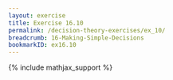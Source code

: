 ```yaml
---
layout: exercise
title: Exercise 16.10
permalink: /decision-theory-exercises/ex_10/
breadcrumb: 16-Making-Simple-Decisions
bookmarkID: ex16.10
---
```


{% include mathjax_support %}
